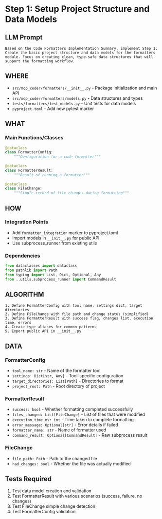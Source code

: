 # Step 1: Setup Project Structure and Data Models

## LLM Prompt
```
Based on the Code Formatters Implementation Summary, implement Step 1: Create the basic project structure and data models for the formatters module. Focus on creating clean, type-safe data structures that will support the formatting workflow.
```

## WHERE
- `src/mcp_coder/formatters/__init__.py` - Package initialization and main API
- `src/mcp_coder/formatters/models.py` - Data structures and types
- `tests/formatters/test_models.py` - Unit tests for data models
- `pyproject.toml` - Add new pytest marker

## WHAT
### Main Functions/Classes
```python
@dataclass
class FormatterConfig:
    """Configuration for a code formatter"""
    
@dataclass  
class FormatterResult:
    """Result of running a formatter"""
    
@dataclass
class FileChange:
    """Simple record of file changes during formatting"""
```

## HOW
### Integration Points
- Add `formatter_integration` marker to pyproject.toml
- Import models in `__init__.py` for public API
- Use subprocess_runner from existing utils

### Dependencies
```python
from dataclasses import dataclass
from pathlib import Path
from typing import List, Dict, Optional, Any
from ..utils.subprocess_runner import CommandResult
```

## ALGORITHM
```
1. Define FormatterConfig with tool name, settings dict, target directories
2. Define FileChange with file path and change status (simplified)
3. Define FormatterResult with success flag, changes list, execution time, errors
4. Create type aliases for common patterns
5. Export public API in __init__.py
```

## DATA
### FormatterConfig
- `tool_name: str` - Name of the formatter tool
- `settings: Dict[str, Any]` - Tool-specific configuration
- `target_directories: List[Path]` - Directories to format
- `project_root: Path` - Root directory of project

### FormatterResult  
- `success: bool` - Whether formatting completed successfully
- `files_changed: List[FileChange]` - List of files that were modified
- `execution_time_ms: int` - Time taken to complete formatting
- `error_message: Optional[str]` - Error details if failed
- `formatter_name: str` - Name of formatter used
- `command_result: Optional[CommandResult]` - Raw subprocess result

### FileChange
- `file_path: Path` - Path to the changed file
- `had_changes: bool` - Whether the file was actually modified

## Tests Required
1. Test data model creation and validation
2. Test FormatterResult with various scenarios (success, failure, no changes)
3. Test FileChange simple change detection
4. Test FormatterConfig validation

